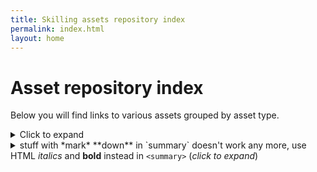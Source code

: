 ```yaml
---
title: Skilling assets repository index
permalink: index.html
layout: home
---
```


# Asset repository index

Below you will find links to various assets grouped by asset type.

<details>
  <summary>Click to expand</summary>

  | Header 1 | Header 2 |
  |----------|----------|
  | Cell 1   | Cell 2   |
  | Cell 3   | Cell 4   |

</details>

<details>
  <summary>stuff with *mark* **down** in `summary` doesn't work any more, use HTML <i>italics</i> and <b>bold</b> instead in <code>&lt;summary&gt;</code> (<i>click to expand</i>)</summary>
  <!-- have to be followed by an empty line! -->

# test

| Header 1 | Header 2 |
|----------|----------|
| Cell 1   | Cell 2   |
| Cell 3   | Cell 4   |

</details>

<!--## Demos

| Title | Description |
| --- | --- |
| [Demo 1](https://bing.com) | Demo 1 description |
| [Demo 2](https://bing.com) | Demo 2 description |

## iEngage/gamification

| Title | Description |
| --- | --- |
| [Gamification 1](https://bing.com) | Gamification 1 description |
| [Gamification 2](https://bing.com) | Gamification 2 description |


## Whiteboarding

| Title | Description |
| --- | --- |
| [Whiteboarding 1](https://bing.com) | Whiteboarding 1 description |
| [Whiteboarding 2](https://bing.com) | Whiteboarding 2 description |
-->
